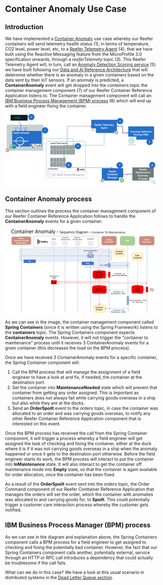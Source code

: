 # Container Anomaly Use Case

## Introduction

We have implemented a [Container Anomaly](https://ibm-cloud-architecture.github.io/refarch-reefer-ml/) use case whereby our Reefer containers will send telemetry health status (1), in terms of temperature, CO2 level, power level, etc, to a [Reefer Telemetry Agent](https://ibm-cloud-architecture.github.io/refarch-reefer-ml/infuse/dev-scoring/) (4), that we have built using the Reactive Messaging feature from the MicroProfile 3.0 specification onwards, through a _reeferTelemety_ topic (3). This Reefer Telemetry Agent will, in turn, call an [Anomaly Detection Scoring service](https://ibm-cloud-architecture.github.io/refarch-reefer-ml/analyze/ws-ml-dev/) (5) we have built following our [Data and AI Reference Architecture](https://ibm-cloud-architecture.github.io/refarch-data-ai-analytics/) that will determine whether there is an anomaly in a given containers based on the data sent by their IoT sensors. If an anomaly is predicted, a **ContainerAnomaly** event will get dropped into the _containers_ topic the container management component (7) of our Reefer Container Reference Application listens to. The Container management component will call an [IBM Business Process Management (BPM) process](https://ibm-cloud-architecture.github.io/refarch-reefer-ml/bpm/readme/) (8) which will end up with a field engineer fixing the container.

![use case](https://raw.githubusercontent.com/ibm-cloud-architecture/refarch-reefer-ml/master/docs/images/cp-solution-view.png)

## Container Anomaly process

This section outlines the process the container management component of our Reefer Container Reference Application follows to handle the **ContainerAnomaly** events for a given container:

![sequence diagram](images/Slide1.png)

As we can see in the image, the container management component called **Spring Containers** (since it is written using the Spring Framework) listens to the **containers** topic. The Spring Containers component expects **ContainerAnomaly** events. However, it will not trigger the "container to maintenance" process until it receives 3 ContainerAnomaly events for a given container (this decreases the load on the BPM process).

Once we have received 3 ContainerAnomaly events for a specific container, the Spring Container component will:

1. Call the BPM process that will manage the assignment of a field engineer to have a look at and fix, if needed, the container at the destination port.
2. Set the container into **MaintenanceNeeded** state which will prevent that container from getting any order assigned. This is important as containers does not always fail while carrying goods overseas in a ship but also while they are at the docks.
3. Send an **OrderSpoilt** event to the orders topic, in case the container was allocated to an order and was carrying goods overseas, to notify any other Reefer Container Reference Application component that is interested on this event.

Once the BPM process has received the call from the Spring Container component, it will trigger a process whereby a field engineer will get assigned the task of checking and fixing the container, either at the dock where it is if it was not carrying goods overseas in a ship when the anomaly happened or once it gets to the destination port otherwise. Before the field engineer starts its work, the BPM process will interact to put the container into **InMaintenance** state. It will also interact to get the container off maintenance mode into **Empty** state, so that the container is again available for order allocation, once the container has been fixed.

As a result of the **OrderSpoilt** event sent into the orders topic, the Order Command component of our Reefer Conttainer Reference Application that manages the orders will set the order, which the container with anomalies was allocated to and carrying goods for, to **Spoilt**. This could potentially trigger a customer care interaction process whereby the customer gets notified.

## IBM Business Process Manager (BPM) process

As we can see in the diagram and explanation above, the Spring Containers component calls a BPM process for a field engineer to get assigned to checking and fixing the potentially bad container. However, the fact that our Spring Containers component calls another, potentially external, service through an HTTP or RPC call introduces a dependency that could actually be troublesome if the call fails.

What can we do in this case? We have a look at this usual scenario in distributed systems in the [Dead Letter Queue section](../dlq/dlq.md).
